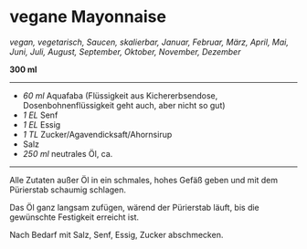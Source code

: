 # vegane Mayonnaise

*vegan, vegetarisch, Saucen, skalierbar, Januar, Februar, März, April, Mai, Juni, Juli, August, September, Oktober, November, Dezember*

**300 ml**

---

- *60 ml* Aquafaba (Flüssigkeit aus Kichererbsendose, Dosenbohnenflüssigkeit geht auch, aber nicht so gut)
- *1 EL* Senf
- *1 EL* Essig
- *1 TL* Zucker/Agavendicksaft/Ahornsirup
- Salz
- *250 ml* neutrales Öl, ca.

---

Alle Zutaten außer Öl in ein schmales, hohes Gefäß geben und mit dem Pürierstab schaumig schlagen.

Das Öl ganz langsam zufügen, wärend der Pürierstab läuft, bis die gewünschte Festigkeit erreicht ist.

Nach Bedarf mit Salz, Senf, Essig, Zucker abschmecken.
